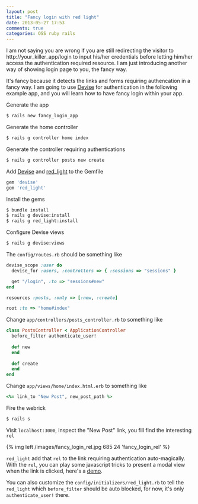 ```yaml
---
layout: post
title: "Fancy login with red light"
date: 2013-05-27 17:53
comments: true
categories: OSS ruby rails
---
```



I am not saying you are wrong if you are still redirecting the visitor to http://your_killer_app/login to input his/her credentials before letting him/her access the authentication required resource. I am just introducing another way of showing login page to you, the fancy way.

It's fancy because it detects the links and forms requiring authencation in a fancy way. I am going to use [Devise](https://github.com/plataformatec/devise) for authentication in the following example app, and you will learn how to have fancy login within your app.

Generate the app

```bash
$ rails new fancy_login_app
```

Generate the home controller

```bash
$ rails g controller home index
```

Generate the controller requiring authentications

```bash
$ rails g controller posts new create
```

Add [Devise](https://github.com/plataformatec/devise) and [red_light](https://github.com/leomayleomay/red_light) to the Gemfile

```ruby
gem 'devise'
gem 'red_light'
```

Install the gems

```bash
$ bundle install
$ rails g devise:install
$ rails g red_light:install
```

Configure Devise views

```bash
$ rails g devise:views
```

The `config/routes.rb` should be something like

```ruby
devise_scope :user do
  devise_for :users, :controllers => { :sessions => "sessions" }

  get "/login", :to => "sessions#new"
end

resources :posts, :only => [:new, :create]

root :to => "home#index"
```

Change `app/controllers/posts_controller.rb` to something like

```ruby
class PostsController < ApplicationController
  before_filter authenticate_user!
  
  def new
  end
  
  def create
  end
end
```

Change `app/views/home/index.html.erb` to something like

```ruby
<%= link_to "New Post", new_post_path %>
```

Fire the webrick

```bash
$ rails s
```

Visit `localhost:3000`, inspect the "New Post" link, you fill find the interesting `rel`

{% img left /images/fancy_login_rel.jpg 685 24 'fancy_login_rel' %}

`red_light` add that `rel` to the link requiring authentication auto-magically. With the `rel`, you can play some javascript tricks to present a modal view when the link is clicked, here's a [demo](https://fancy-login.herokuapp.com).

You can also customize the `config/initializers/red_light.rb` to tell the `red_light` which `before_filter` should be auto blocked, for now, it's only `authenticate_user!` there.


